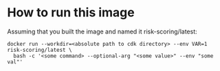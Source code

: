 # How to run this image

Assuming that you built the image and named it risk-scoring/latest:

```
docker run --workdir=<absolute path to cdk directory> --env VAR=1 risk-scoring/latest \
  bash -c '<some command> --optional-arg "<some value>" --env "some val"'
```
